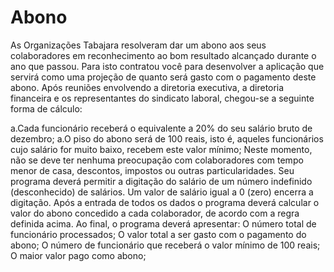 # Abono

<p>
    As Organizações Tabajara resolveram dar um abono aos seus colaboradores em reconhecimento ao bom resultado alcançado durante o ano que passou. Para isto contratou você para desenvolver a aplicação que servirá como uma projeção de quanto será gasto com o pagamento deste abono.
  Após reuniões envolvendo a diretoria executiva, a diretoria financeira e os representantes do sindicato laboral, chegou-se a seguinte forma de cálculo:
    
  a.Cada funcionário receberá o equivalente a 20% do seu salário bruto de dezembro; a.O piso do abono será de 100 reais, isto é, aqueles funcionários cujo salário for muito baixo, recebem este valor mínimo; Neste momento, não se deve ter nenhuma preocupação com colaboradores com tempo menor de casa, descontos, impostos ou outras particularidades. Seu programa deverá permitir a digitação do salário de um número indefinido (desconhecido) de salários. Um valor de salário igual a 0 (zero) encerra a digitação. Após a entrada de todos os dados o programa deverá calcular o valor do abono concedido a cada colaborador, de acordo com a regra definida acima. Ao final, o programa deverá apresentar:
  O número total de funcionário processados;
  O valor total a ser gasto com o pagamento do abono;
  O número de funcionário que receberá o valor mínimo de 100 reais;
  O maior valor pago como abono;
  
</p>
